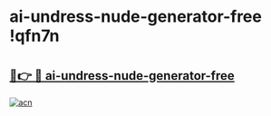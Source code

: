 # ai-undress-nude-generator-free !qfn7n

# <h2><a href="https://kfob99.esa.edu.pl?title=ai-undress-nude-generator-free&ref=qfn7n">🔗👉 🔴 ai-undress-nude-generator-free</a></h2>

[![acn](https://github.com/user-attachments/assets/0f9c940e-d8b0-45ae-aac7-cd30a18b3e1c)](https://kfob99.esa.edu.pl?title=ai-undress-nude-generator-free&ref=qfn7n)

